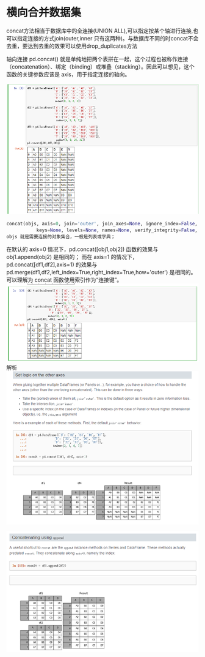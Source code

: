 # 横向合并数据集

concat方法相当于数据库中的全连接(UNION ALL),可以指定按某个轴进行连接,也可以指定连接的方式join(outer,inner 只有这两种)。与数据库不同的时concat不会去重，要达到去重的效果可以使用drop_duplicates方法

轴向连接 pd.concat() 就是单纯地把两个表拼在一起，这个过程也被称作连接（concatenation）、绑定（binding）或堆叠（stacking）。因此可以想见，这个函数的关键参数应该是 axis，用于指定连接的轴向。

![](assets/markdown-img-paste-20170814140529647.png)

```python
concat(objs, axis=0, join='outer', join_axes=None, ignore_index=False,
           keys=None, levels=None, names=None, verify_integrity=False, copy=True):
objs 就是需要连接的对象集合，一般是列表或字典；
```
在默认的 axis=0 情况下，pd.concat([obj1,obj2]) 函数的效果与 obj1.append(obj2) 是相同的；
而在 axis=1 的情况下，pd.concat([df1,df2],axis=1) 的效果与 pd.merge(df1,df2,left_index=True,right_index=True,how='outer') 是相同的。
可以理解为 concat 函数使用索引作为“连接键”。
![](assets/markdown-img-paste-20170814141336371.png)
解析
![](assets/markdown-img-paste-20170814141357351.png)

![](assets/markdown-img-paste-20170814141815488.png)
